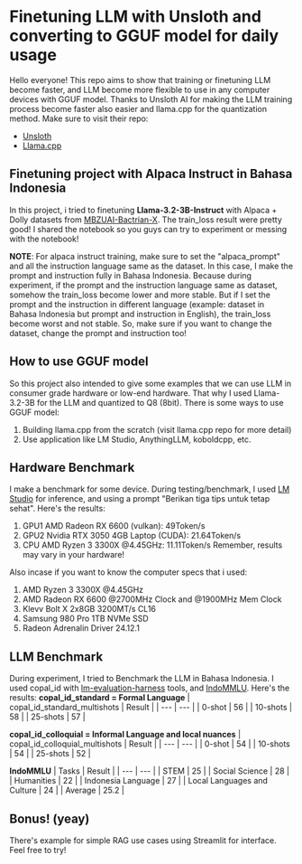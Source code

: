 # Finetuning LLM with Unsloth and converting to GGUF model for daily usage
Hello everyone! This repo aims to show that training or finetuning LLM become faster, and LLM become more flexible to use in any computer devices with GGUF model. Thanks to Unsloth AI for making the LLM training process become faster also easier and llama.cpp for the quantization method. Make sure to visit their repo:
- [Unsloth](https://unsloth.ai/)
- [Llama.cpp](https://github.com/ggerganov/llama.cpp)

## Finetuning project with Alpaca Instruct in Bahasa Indonesia
In this project, i tried to finetuning **Llama-3.2-3B-Instruct** with Alpaca + Dolly datasets from [MBZUAI-Bactrian-X](https://huggingface.co/datasets/MBZUAI/Bactrian-X). The train_loss result were pretty good! I shared the notebook so you guys can try to experiment or messing with the notebook!

**NOTE**: For alpaca instruct training, make sure to set the "alpaca_prompt" and all the instruction language same as the dataset. In this case, I make the prompt and instruction fully in Bahasa Indonesia. Because during experiment, if the prompt and the instruction language same as dataset, somehow the train_loss become lower and more stable. But if I set the prompt and the instruction in different language (example: dataset in Bahasa Indonesia but prompt and instruction in English), the train_loss become worst and not stable.
So, make sure if you want to change the dataset, change the prompt and instruction too!

## How to use GGUF model
So this project also intended to give some examples that we can use LLM in consumer grade hardware or low-end hardware. That why I used Llama-3.2-3B for the LLM and quantized to Q8 (8bit). There is some ways to use GGUF model:
1. Building llama.cpp from the scratch (visit llama.cpp repo for more detail)
2. Use application like LM Studio, AnythingLLM, koboldcpp, etc.

## Hardware Benchmark
I make a benchmark for some device. During testing/benchmark, I used [LM Studio](https://lmstudio.ai/) for inference, and using a prompt "Berikan tiga tips untuk tetap sehat". Here's the results:
1. GPU1 AMD Radeon RX 6600 (vulkan): 49Token/s
2. GPU2 Nvidia RTX 3050 4GB Laptop (CUDA): 21.64Token/s
3. CPU AMD Ryzen 3 3300X @4.45GHz: 11.11Token/s
Remember, results may vary in your hardware!

Also incase if you want to know the computer specs that i used:
1. AMD Ryzen 3 3300X @4.45GHz
2. AMD Radeon RX 6600 @2700MHz Clock and @1900MHz Mem Clock
3. Klevv Bolt X 2x8GB 3200MT/s CL16
4. Samsung 980 Pro 1TB NVMe SSD
5. Radeon Adrenalin Driver 24.12.1

## LLM Benchmark
During experiment, I tried to Benchmark the LLM in Bahasa Indonesia. I used copal_id with [lm-evaluation-harness](https://github.com/EleutherAI/lm-evaluation-harness) tools, and [IndoMMLU](https://github.com/fajri91/IndoMMLU). Here's the results:
**copal_id_standard = Formal Language**
| copal_id_standard_multishots | Result |
| --- | --- |
| 0-shot | 56 |
| 10-shots | 58 |
| 25-shots | 57 |

**copal_id_colloquial = Informal Language and local nuances**
| copal_id_colloquial_multishots | Result |
| --- | --- |
| 0-shot | 54 |
| 10-shots | 54 |
| 25-shots | 52 |

**IndoMMLU**
| Tasks | Result |
| --- | --- |
| STEM | 25 |
| Social Science | 28 |
| Humanities | 22 |
| Indonesia Language | 27 |
| Local Languages and Culture | 24 |
| Average | 25.2 |

## Bonus! (yeay)
There's example for simple RAG use cases using Streamlit for interface. Feel free to try!
